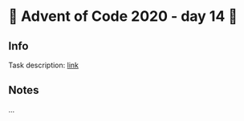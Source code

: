 # 🎄 Advent of Code 2020 - day 14 🎄

## Info

Task description: [link](https://adventofcode.com/2020/day/14)

## Notes

...